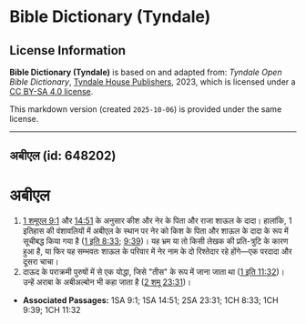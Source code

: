 # Bible Dictionary (Tyndale)

## License Information

**Bible Dictionary (Tyndale)** is based on and adapted from: _Tyndale Open Bible Dictionary_, [Tyndale House Publishers](https://tyndaleopenresources.com/), 2023, which is licensed under a [CC BY-SA 4.0 license](https://creativecommons.org/licenses/by-sa/4.0/legalcode.en).

This markdown version (created `2025-10-06`) is provided under the same license.



--------------------------------

## अबीएल (id: 648202)

अबीएल
=====

1. [1 शमूएल 9:1](https://ref.ly/1Sam9:1) और [14:51](https://ref.ly/1Sam14:51) के अनुसार कीश और नेर के पिता और राजा शाऊल के दादा। हालांकि, 1 इतिहास की वंशावलियों में अबीएल के स्थान पर नेर को किश के पिता और शाऊल के दादा के रूप में सूचीबद्ध किया गया है ([1 इति 8:33](https://ref.ly/1Chr8:33); [9:39](https://ref.ly/1Chr9:39))। यह भ्रम या तो किसी लेखक की प्रति\-त्रुटि के कारण हुआ है, या फिर यह सम्भवतः शाऊल के परिवार में नेर नाम के दो रिश्तेदार रहे होंगे—एक परदादा और दूसरा चाचा।
2. दाऊद के पराक्रमी पुरुषों में से एक योद्धा, जिसे "तीस" के रूप में जाना जाता था ([1 इति 11:32](https://ref.ly/1Chr11:32))। उन्हें अराबा के अबीअल्बोन भी कहा जाता है ([2 शमू 23:31](https://ref.ly/2Sam23:31))।

* **Associated Passages:** 1SA 9:1; 1SA 14:51; 2SA 23:31; 1CH 8:33; 1CH 9:39; 1CH 11:32


